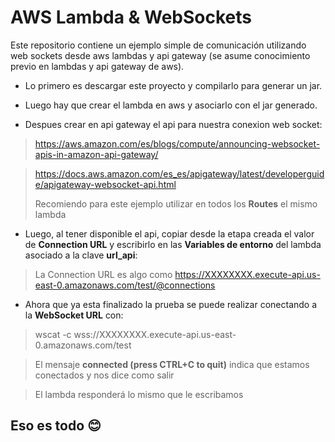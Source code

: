 # AWS Lambda & WebSockets
Este repositorio contiene un ejemplo simple de comunicación utilizando web sockets desde aws lambdas y api gateway (se asume conocimiento previo en lambdas y api gateway de aws).

- Lo primero es descargar este proyecto y compilarlo para generar un jar.

- Luego hay que crear el lambda en aws y asociarlo con el jar generado.

- Despues crear en api gateway el api para nuestra conexion web socket:
> https://aws.amazon.com/es/blogs/compute/announcing-websocket-apis-in-amazon-api-gateway/

>https://docs.aws.amazon.com/es_es/apigateway/latest/developerguide/apigateway-websocket-api.html
>
> Recomiendo para este ejemplo utilizar en todos los **Routes** el mismo lambda
>
- Luego, al tener disponible el api, copiar desde la etapa creada el valor de **Connection URL** y escribirlo en las **Variables de entorno** del lambda asociado a la clave **url_api**:
> La Connection URL es algo como https://XXXXXXXX.execute-api.us-east-0.amazonaws.com/test/@connections

- Ahora que ya esta finalizado la prueba se puede realizar conectando a la **WebSocket URL** con:
> wscat -c wss://XXXXXXXX.execute-api.us-east-0.amazonaws.com/test

> El mensaje **connected (press CTRL+C to quit)** indica que estamos conectados y nos dice como salir

> El lambda responderá lo mismo que le escribamos

## Eso es todo :blush:

